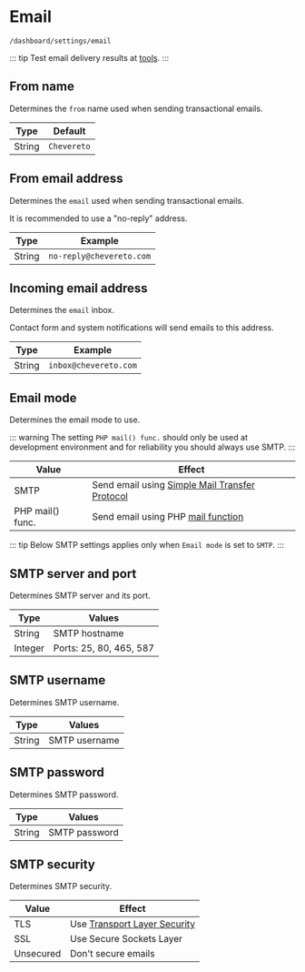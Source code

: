 # Email

`/dashboard/settings/email`

::: tip
Test email delivery results at [tools](./tools.md#send-test-email).
:::

## From name

Determines the `from` name used when sending transactional emails.

| Type   | Default     |
| ------ | ----------- |
| String | `Chevereto` |

## From email address

Determines the `email` used when sending transactional emails.

It is recommended to use a "no-reply" address.

| Type   | Example                  |
| ------ | ------------------------ |
| String | `no-reply@chevereto.com` |

## Incoming email address

Determines the `email` inbox.

Contact form and system notifications will send emails to this address.

| Type   | Example               |
| ------ | --------------------- |
| String | `inbox@chevereto.com` |

## Email mode

Determines the email mode to use.

::: warning
The setting `PHP mail() func.` should only be used at development environment and for reliability you should always use SMTP.
:::

| Value            | Effect                                                                                                        |
| ---------------- | ------------------------------------------------------------------------------------------------------------- |
| SMTP             | Send email using [Simple Mail Transfer Protocol](https://en.wikipedia.org/wiki/Simple_Mail_Transfer_Protocol) |
| PHP mail() func. | Send email using PHP [mail function](https://www.php.net/manual/en/function.mail.php)                         |

::: tip
Below SMTP settings applies only when `Email mode` is set to `SMTP`.
:::

## SMTP server and port

Determines SMTP server and its port.

| Type    | Values                  |
| ------- | ----------------------- |
| String  | SMTP hostname           |
| Integer | Ports: 25, 80, 465, 587 |

## SMTP username

Determines SMTP username.

| Type   | Values        |
| ------ | ------------- |
| String | SMTP username |

## SMTP password

Determines SMTP password.

| Type   | Values        |
| ------ | ------------- |
| String | SMTP password |

## SMTP security

Determines SMTP security.

| Value     | Effect                                                                                 |
| --------- | -------------------------------------------------------------------------------------- |
| TLS       | Use [Transport Layer Security](https://en.wikipedia.org/wiki/Transport_Layer_Security) |
| SSL       | Use Secure Sockets Layer                                                               |
| Unsecured | Don't secure emails                                                                    |
